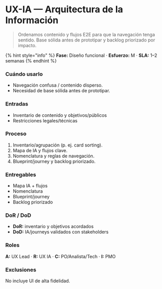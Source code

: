 # UX-IA — Arquitectura de la Información

> Ordenamos contenido y flujos E2E para que la navegación tenga sentido. Base sólida antes de prototipar y backlog priorizado por impacto.

{% hint style="info" %}
**Fase:** Diseño funcional · **Esfuerzo:** M · **SLA:** 1–2 semanas
{% endhint %}

### Cuándo usarlo

* Navegación confusa / contenido disperso.
* Necesidad de base sólida antes de prototipar.

### Entradas

* Inventario de contenido y objetivos/públicos
* Restricciones legales/técnicas

### Proceso

1. Inventario/agrupación (p. ej. card sorting).
2. Mapa de IA y flujos clave.
3. Nomenclatura y reglas de navegación.
4. Blueprint/journey y backlog priorizado.

### Entregables

* Mapa IA + flujos
* Nomenclatura
* Blueprint/journey
* Backlog priorizado

### DoR / DoD

* **DoR:** inventario y objetivos acordados
* **DoD:** IA/journeys validados con stakeholders

### Roles

**A:** UX Lead · **R:** UX IA · **C:** PO/Analista/Tech · **I:** PMO

### Exclusiones

No incluye UI de alta fidelidad.
